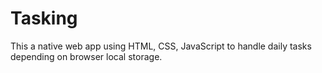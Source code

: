 # Tasking
This a native web app using HTML, CSS, JavaScript to handle daily tasks depending on browser local storage.
